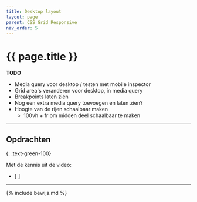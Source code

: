 ```yaml
---
title: Desktop layout
layout: page
parent: CSS Grid Responsive
nav_order: 5
---
```


# {{ page.title }}

**TODO**

- Media query voor desktop / testen met mobile inspector 
- Grid area's veranderen voor desktop, in media query
- Breakpoints laten zien
- Nog een extra media query toevoegen en laten zien?
- Hoogte van de rijen schaalbaar maken
    - 100vh + fr om midden deel schaalbaar te maken

---

## Opdrachten 
{: .text-green-100}

Met de kennis uit de video: 
- [ ] 


---

{% include bewijs.md %}


